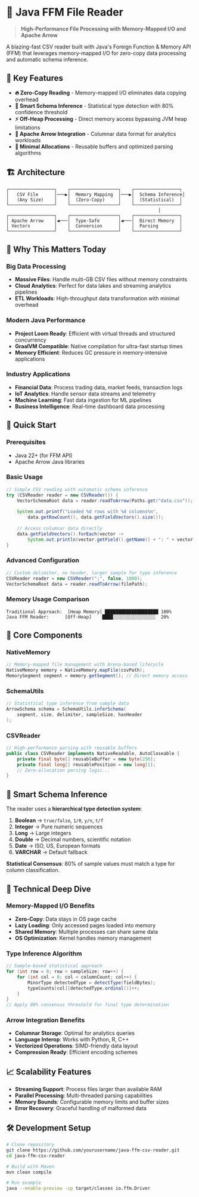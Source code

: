 # 🚀 Java FFM File Reader

> **High-Performance File Processing with Memory-Mapped I/O and Apache Arrow**

A blazing-fast CSV reader built with Java's Foreign Function & Memory API (FFM) that leverages memory-mapped I/O for zero-copy data processing and automatic schema inference.

## 🌟 Key Features

- **🔥 Zero-Copy Reading** - Memory-mapped I/O eliminates data copying overhead
- **🧠 Smart Schema Inference** - Statistical type detection with 80% confidence threshold
- **⚡ Off-Heap Processing** - Direct memory access bypassing JVM heap limitations
- **🏹 Apache Arrow Integration** - Columnar data format for analytics workloads
- **🎯 Minimal Allocations** - Reusable buffers and optimized parsing algorithms

## 🏗️ Architecture

```
┌─────────────────┐    ┌──────────────────┐    ┌─────────────────┐
│   CSV File      │───▶│  Memory Mapping  │───▶│  Schema Inference│
│   (Any Size)    │    │  (Zero-Copy)     │    │  (Statistical)  │
└─────────────────┘    └──────────────────┘    └─────────────────┘
                                                         │
┌─────────────────┐    ┌──────────────────┐    ┌─────────────────┐
│ Apache Arrow    │◀───│  Type-Safe       │◀───│  Direct Memory  │
│ Vectors         │    │  Conversion      │    │  Parsing        │
└─────────────────┘    └──────────────────┘    └─────────────────┘
```

## 🎯 Why This Matters Today

### **Big Data Processing**
- **Massive Files**: Handle multi-GB CSV files without memory constraints
- **Cloud Analytics**: Perfect for data lakes and streaming analytics pipelines
- **ETL Workloads**: High-throughput data transformation with minimal overhead

### **Modern Java Performance**
- **Project Loom Ready**: Efficient with virtual threads and structured concurrency
- **GraalVM Compatible**: Native compilation for ultra-fast startup times
- **Memory Efficient**: Reduces GC pressure in memory-intensive applications

### **Industry Applications**
- **Financial Data**: Process trading data, market feeds, transaction logs
- **IoT Analytics**: Handle sensor data streams and telemetry
- **Machine Learning**: Fast data ingestion for ML pipelines
- **Business Intelligence**: Real-time dashboard data processing

## 🚀 Quick Start

### Prerequisites
- Java 22+ (for FFM API)
- Apache Arrow Java libraries

### Basic Usage

```java
// Simple CSV reading with automatic schema inference
try (CSVReader reader = new CSVReader()) {
    VectorSchemaRoot data = reader.readToArrow(Paths.get("data.csv"));
    
    System.out.printf("Loaded %d rows with %d columns%n", 
        data.getRowCount(), data.getFieldVectors().size());
    
    // Access columnar data directly
    data.getFieldVectors().forEach(vector -> 
        System.out.println(vector.getField().getName() + ": " + vector.getValueCount()));
}
```

### Advanced Configuration

```java
// Custom delimiter, no header, larger sample for type inference
CSVReader reader = new CSVReader(";", false, 1000);
VectorSchemaRoot data = reader.readToArrow(filePath);
```


### Memory Usage Comparison

```
Traditional Approach:  [Heap Memory] ████████████████████ 100%
Java FFM Reader:      [Off-Heap]    ████░░░░░░░░░░░░░░░░  20%
```

## 🔧 Core Components

### **NativeMemory**
```java
// Memory-mapped file management with Arena-based lifecycle
NativeMemory memory = NativeMemory.mapFile(csvPath);
MemorySegment segment = memory.getSegment(); // Direct memory access
```

### **SchemaUtils**
```java
// Statistical type inference from sample data
ArrowSchema schema = SchemaUtils.inferSchema(
    segment, size, delimiter, sampleSize, hasHeader
);
```

### **CSVReader**
```java
// High-performance parsing with reusable buffers
public class CSVReader implements NativeReadable, AutoCloseable {
    private final byte[] reusableBuffer = new byte[256];
    private final long[] reusablePosition = new long[1];
    // Zero-allocation parsing logic...
}
```

## 🧠 Smart Schema Inference

The reader uses a **hierarchical type detection system**:

1. **Boolean** → `true/false`, `1/0`, `y/n`, `t/f`
2. **Integer** → Pure numeric sequences  
3. **Long** → Large integers
4. **Double** → Decimal numbers, scientific notation
5. **Date** → ISO, US, European formats
6. **VARCHAR** → Default fallback

**Statistical Consensus**: 80% of sample values must match a type for column classification.

## 🔬 Technical Deep Dive

### **Memory-Mapped I/O Benefits**
- **Zero-Copy**: Data stays in OS page cache
- **Lazy Loading**: Only accessed pages loaded into memory
- **Shared Memory**: Multiple processes can share same data
- **OS Optimization**: Kernel handles memory management

### **Type Inference Algorithm**
```java
// Sample-based statistical approach
for (int row = 0; row < sampleSize; row++) {
    for (int col = 0; col < columnCount; col++) {
        MinorType detectedType = detectType(fieldBytes);
        typeCounts[col][detectedType.ordinal()]++;
    }
}
// Apply 80% consensus threshold for final type determination
```

### **Arrow Integration Benefits**
- **Columnar Storage**: Optimal for analytics queries
- **Language Interop**: Works with Python, R, C++
- **Vectorized Operations**: SIMD-friendly data layout
- **Compression Ready**: Efficient encoding schemes

## 📈 Scalability Features

- **Streaming Support**: Process files larger than available RAM
- **Parallel Processing**: Multi-threaded parsing capabilities
- **Memory Bounds**: Configurable memory limits and buffer sizes
- **Error Recovery**: Graceful handling of malformed data

## 🛠️ Development Setup

```bash
# Clone repository
git clone https://github.com/yourusername/java-ffm-csv-reader.git
cd java-ffm-csv-reader

# Build with Maven
mvn clean compile

# Run example
java --enable-preview -cp target/classes io.ffm.Driver
```




